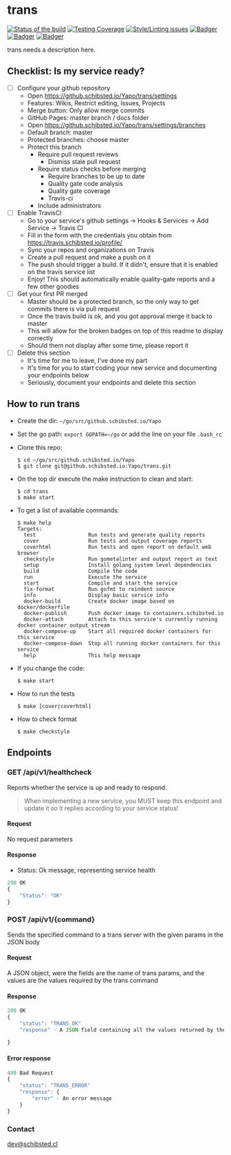 # trans

<!-- Badger start badges -->
[![Status of the build](https://badger.spt-engprod-pro.schibsted.io/badge/travis/Yapo/trans)](https://travis.schibsted.io/Yapo/trans)
[![Testing Coverage](https://badger.spt-engprod-pro.schibsted.io/badge/coverage/Yapo/trans)](https://reports.spt-engprod-pro.schibsted.io/#/Yapo/trans?branch=master&type=push&daterange&daterange)
[![Style/Linting issues](https://badger.spt-engprod-pro.schibsted.io/badge/issues/Yapo/trans)](https://reports.spt-engprod-pro.schibsted.io/#/Yapo/trans?branch=master&type=push&daterange&daterange)
[![Badger](https://badger.spt-engprod-pro.schibsted.io/badge/flaky_tests/Yapo/trans)](https://databulous.spt-engprod-pro.schibsted.io/test/flaky/Yapo/trans)
[![Badger](https://badger.spt-engprod-pro.schibsted.io/badge/quality_index/Yapo/trans)](https://databulous.spt-engprod-pro.schibsted.io/quality/repo/Yapo/trans)
[![Badger](https://badger.spt-engprod-pro.schibsted.io/badge/engprod/Yapo/trans)](https://github.schibsted.io/spt-engprod/badger)
<!-- Badger end badges -->

trans needs a description here.

## Checklist: Is my service ready?

* [ ] Configure your github repository
  - Open https://github.schibsted.io/Yapo/trans/settings
  - Features: Wikis, Restrict editing, Issues, Projects
  - Merge button: Only allow merge commits
  - GitHub Pages: master branch / docs folder
  - Open https://github.schibsted.io/Yapo/trans/settings/branches
  - Default branch: master
  - Protected branches: choose master
  - Protect this branch
    + Require pull request reviews
      - Dismiss stale pull request
    + Require status checks before merging
      - Require branches to be up to date
      - Quality gate code analysis
      - Quality gate coverage
      - Travis-ci
    + Include administrators
* [ ] Enable TravisCI
  - Go to your service's github settings -> Hooks & Services -> Add Service -> Travis CI
  - Fill in the form with the credentials you obtain from https://travis.schibsted.io/profile/
  - Sync your repos and organizations on Travis
  - Create a pull request and make a push on it
  - The push should trigger a build. If it didn't, ensure that it is enabled on the travis service list
  - Enjoy! This should automatically enable quality-gate reports and a few other goodies
* [ ] Get your first PR merged
  - Master should be a protected branch, so the only way to get commits there is via pull request
  - Once the travis build is ok, and you got approval merge it back to master
  - This will allow for the broken badges on top of this readme to display correctly
  - Should them not display after some time, please report it
* [ ] Delete this section
  - It's time for me to leave, I've done my part
  - It's time for you to start coding your new service and documenting your endpoints below
  - Seriously, document your endpoints and delete this section

## How to run trans

* Create the dir: `~/go/src/github.schibsted.io/Yapo`

* Set the go path: `export GOPATH=~/go` or add the line on your file `.bash_rc`

* Clone this repo:

  ```
  $ cd ~/go/src/github.schibsted.io/Yapo
  $ git clone git@github.schibsted.io:Yapo/trans.git
  ```

* On the top dir execute the make instruction to clean and start:

  ```
  $ cd trans
  $ make start
  ```

* To get a list of available commands:

  ```
  $ make help
  Targets:
    test                 Run tests and generate quality reports
    cover                Run tests and output coverage reports
    coverhtml            Run tests and open report on default web browser
    checkstyle           Run gometalinter and output report as text
    setup                Install golang system level dependencies
    build                Compile the code
    run                  Execute the service
    start                Compile and start the service
    fix-format           Run gofmt to reindent source
    info                 Display basic service info
    docker-build         Create docker image based on docker/dockerfile
    docker-publish       Push docker image to containers.schibsted.io
    docker-attach        Attach to this service's currently running docker container output stream
    docker-compose-up    Start all required docker containers for this service
    docker-compose-down  Stop all running docker containers for this service
    help                 This help message
  ```

* If you change the code:

  ```
  $ make start
  ```

* How to run the tests

  ```
  $ make [cover|coverhtml]
  ```

* How to check format

  ```
  $ make checkstyle
  ```

## Endpoints
### GET  /api/v1/healthcheck
Reports whether the service is up and ready to respond.

> When implementing a new service, you MUST keep this endpoint
and update it so it replies according to your service status!

#### Request
No request parameters

#### Response
* Status: Ok message, representing service health

```javascript
200 OK
{
	"Status": "OK"
}
```

### POST  /api/v1/{command}
Sends the specified command to a trans server with the given params in the JSON body

#### Request
A JSON object, were the fields are the name of trans params, and the values are the values required
by the trans command

#### Response

```javascript
200 OK
{
	"status": "TRANS_OK"
	"response" - A JSON field containing all the values returned by the trans command
	
}
```

#### Error response
```javascript
400 Bad Request
{
	"status": "TRANS_ERROR"
	"response": {
		"error" - An error message
	}
}
```

### Contact
dev@schibsted.cl
